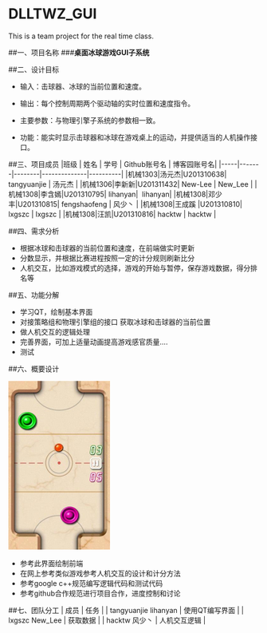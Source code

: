 # DLLTWZ_GUI
This is a team project for the real time class.


##一、项目名称
###**桌面冰球游戏GUI子系统**

##二、设计目标

 - 输入：击球器、冰球的当前位置和速度。

 - 输出：每个控制周期两个驱动轴的实时位置和速度指令。

 - 主要参数：与物理引擎子系统的参数相一致。

 - 功能：能实时显示击球器和冰球在游戏桌上的运动，并提供适当的人机操作接口。

##三、项目成员
|班级  |  姓名  |  学号  |  Github账号名  |  博客园账号名|
|-----|-------|--------|--------------|----------|
|机械1303|汤元杰|U201310638| tangyuanjie | 汤元杰 |
|机械1306|李新新|U201311432| New-Lee | New_Lee |
|机械1308|李含嫣|U201310795|  lihanyan|  lihanyan|
|机械1308|邓少丰|U201310815| fengshaofeng | 风少丶 |
|机械1308|王成蹊 |U201310810| lxgszc | lxgszc |
|机械1308|汪凯|U201310816| hacktw | hacktw |


##四、需求分析

+ 根据冰球和击球器的当前位置和速度，在前端做实时更新
+ 分数显示，并根据比赛进程按照一定的计分规则刷新比分
+ 人机交互，比如游戏模式的选择，游戏的开始与暂停，保存游戏数据，得分排名等

##五、功能分解

+ 学习QT，绘制基本界面
+ 对接策略组和物理引擎组的接口 获取冰球和击球器的当前位置
+ 做人机交互的逻辑处理
+ 完善界面，可加上适量动画提高游戏感官质量....
+ 测试

##六、概要设计

![游戏界面](./img/game.png)
+ 参考此界面绘制前端
+ 在网上参考类似游戏参考人机交互的设计和计分方法
+ 参考google c++规范编写逻辑代码和测试代码
+ 参考github合作规范进行项目合作，进度控制和讨论

##七、团队分工
|   成员                        |   任务          |
| tangyuanjie  lihanyan         | 使用QT编写界面   |
| lxgszc  New_Lee               | 获取数据        |
| hacktw 风少丶                  | 人机交互逻辑    |
